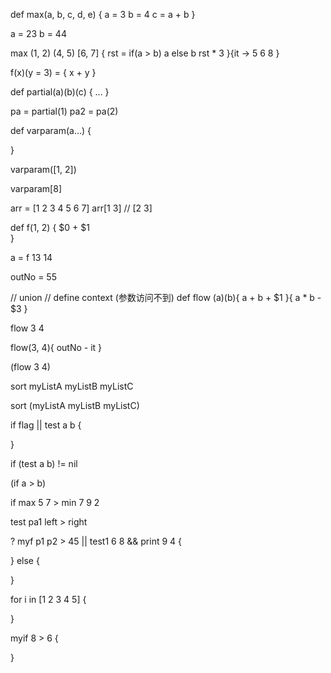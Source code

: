 def max(a, b, c, d, e) {
    a = 3
    b = 4
    c = a + b
}

a = 23
b = 44

max (1, 2) (4, 5) [6, 7] {
    rst = if(a > b) a else b
    rst * 3
}{it -> 
    5
    6
    8
}

f(x)(y = 3) = {
    x + y
}

def partial(a)(b)(c) {
    ...
}

pa = partial(1)
pa2 = pa(2)

def varparam(a...) {

}

varparam([1, 2])

varparam[8]

arr = [1 2 3 4 5 6 7]
arr[1 3]  // [2 3]

def f(1, 2) {
    $0 + $1    
}

a = f 13 14

outNo = 55

// union
// define context (参数访问不到)
def flow (a)(b){
    a + b + $1
}{
    a * b - $3
}

flow 3 4

flow(3, 4){
    outNo - it
}  

(flow 3 4)

sort myListA myListB myListC

sort (myListA myListB myListC)

if flag || test a b {

}

if (test a b) != nil

(if a > b)


if max 5 7 > min 7 9 2

test pa1 left > right

? myf p1 p2 > 45 || test1 6 8 && print 9 4 {

} else {
    
}

for i in [1 2 3 4 5] {

}

myif 8 > 6 {
    
}
